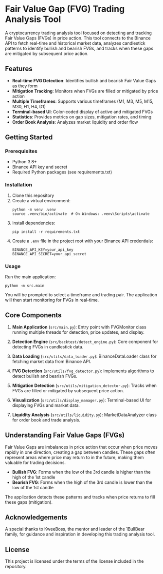 # Fair Value Gap (FVG) Trading Analysis Tool

A cryptocurrency trading analysis tool focused on detecting and tracking Fair Value Gaps (FVGs) in price action. This tool connects to the Binance API to fetch real-time and historical market data, analyzes candlestick patterns to identify bullish and bearish FVGs, and tracks when these gaps are mitigated by subsequent price action.

## Features

- **Real-time FVG Detection**: Identifies bullish and bearish Fair Value Gaps as they form
- **Mitigation Tracking**: Monitors when FVGs are filled or mitigated by price action
- **Multiple Timeframes**: Supports various timeframes (M1, M3, M5, M15, M30, H1, H4, D1)
- **Terminal-based UI**: Color-coded display of active and mitigated FVGs
- **Statistics**: Provides metrics on gap sizes, mitigation rates, and timing
- **Order Book Analysis**: Analyzes market liquidity and order flow

## Getting Started

### Prerequisites

- Python 3.8+
- Binance API key and secret
- Required Python packages (see requirements.txt)

### Installation

1. Clone this repository
2. Create a virtual environment:
   ```
   python -m venv .venv
   source .venv/bin/activate  # On Windows: .venv\Scripts\activate
   ```
3. Install dependencies:
   ```
   pip install -r requirements.txt
   ```
4. Create a `.env` file in the project root with your Binance API credentials:
   ```
   BINANCE_API_KEY=your_api_key
   BINANCE_API_SECRET=your_api_secret
   ```

### Usage

Run the main application:

```
python -m src.main
```

You will be prompted to select a timeframe and trading pair. The application will then start monitoring for FVGs in real-time.

## Core Components

1. **Main Application** (`src/main.py`): Entry point with FVGMonitor class running multiple threads for detection, price updates, and display.

2. **Detection Engine** (`src/backtest/detect_engine.py`): Core component for detecting FVGs in candlestick data.

3. **Data Loading** (`src/utils/data_loader.py`): BinanceDataLoader class for fetching market data from Binance API.

4. **FVG Detection** (`src/utils/fvg_detector.py`): Implements algorithms to detect bullish and bearish FVGs.

5. **Mitigation Detection** (`src/utils/mitigation_detector.py`): Tracks when FVGs are filled or mitigated by subsequent price action.

6. **Visualization** (`src/utils/display_manager.py`): Terminal-based UI for displaying FVGs and market data.

7. **Liquidity Analysis** (`src/utils/liquidity.py`): MarketDataAnalyzer class for order book and trade analysis.

## Understanding Fair Value Gaps (FVGs)

Fair Value Gaps are imbalances in price action that occur when price moves rapidly in one direction, creating a gap between candles. These gaps often represent areas where price may return to in the future, making them valuable for trading decisions.

- **Bullish FVG**: Forms when the low of the 3rd candle is higher than the high of the 1st candle
- **Bearish FVG**: Forms when the high of the 3rd candle is lower than the low of the 1st candle

The application detects these patterns and tracks when price returns to fill these gaps (mitigation).

## Acknowledgements

A special thanks to KweeBoss, the mentor and leader of the 1BullBear family, for guidance and inspiration in developing this trading analysis tool.

## License

This project is licensed under the terms of the license included in the repository.
